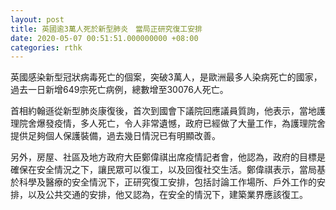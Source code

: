 ```yaml
---
layout: post
title: 英國逾3萬人死於新型肺炎　當局正研究復工安排
date: 2020-05-07 00:51:51.000000000 +08:00
categories: rthk
---
```


英國感染新型冠狀病毒死亡的個案，突破3萬人，是歐洲最多人染病死亡的國家，過去一日新增649宗死亡病例，總數增至30076人死亡。

首相約翰遜從新型肺炎康復後，首次到國會下議院回應議員質詢，他表示，當地護理院舍爆發疫情，多人死亡，令人非常遺憾，政府已經做了大量工作，為護理院舍提供足夠個人保護裝備，過去幾日情況已有明顯改善。

另外，房屋、社區及地方政府大臣鄭偉祺出席疫情記者會，他認為，政府的目標是確保在安全情況之下，讓民眾可以復工，以及回復社交生活。鄭偉祺表示，當局基於科學及醫療的安全情況下，正研究復工安排，包括討論工作場所、戶外工作的安排，以及公共交通的安排，他又認為，在安全的情況下，建築業界應該復工。
